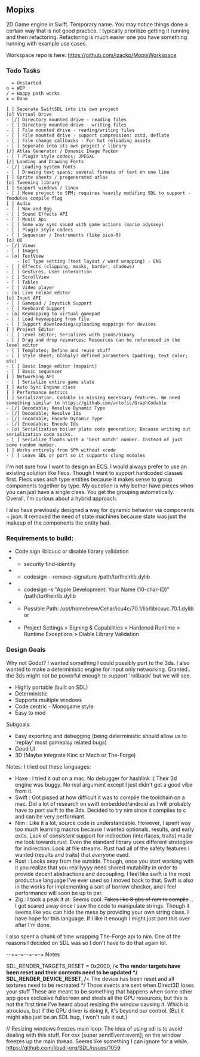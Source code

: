 ## Mopixs

2D Game engine in Swift. Temporary name. You may notice things done a certain way that is not good practice. I typically prioritize getting it running and then refactoring. Refactoring is much easier one you have something running with example use cases. 

Workspace repo is here: https://github.com/izackp/MopixWorkspace

### Todo Tasks
```
  = Unstarted
o = WIP
/ = Happy path works
x = Done

[ ] Seperate SwiftSDL into its own project
[o] Virtual Drive
- [/] Directory mounted drive - reading files
- [ ] Directory mounted drive - writing files
- [ ] File mounted drive - reading/writing files
- [ ] File mounted drive - support compression: zstd, deflate
- [ ] File change callbacks - For hot reloading assets
- [ ] Seperate into its own project / library
[/] Atlas Generator / Dynamic Image Packer
- [ ] Plugin style codecs; JPEGXL
[/] Loading and Drawing Fonts
- [/] Loading system fonts
- [ ] Drawing text spans; several formats of text on one line
[ ] Sprite sheets / pregenerated atlas
[o] Tweening library
[ ] Support windows / linux
- [ ] Move project to SPM; requires heavily modifing SDL to support -fmodules compile flag
[ ] Audio
- [ ] Wav and Ogg
- [ ] Sound Effects API
- [ ] Music Api
- [ ] Some way sync sound with game actions (mario odyssey)
- [ ] Plugin style codecs
- [ ] Sequencer / Instruments (like pico-8)
[o] UI
- [/] Views
- [ ] Images
- [o] TextView
    - [o] Type setting (text layout / word wrapping) - ENG
- [ ] Effects (clipping, masks, border, shadows)
- [ ] Gestures, User interaction
- [ ] ScrollView
- [ ] Tables
- [ ] Video player
- [o] Live reload editor
[o] Input API
- [ ] Gamepad / Joystick Support
- [ ] Keyboard Support
- [o] Keymapping to virtual gamepad
- [ ] Load keymapping from file
- [ ] Support downloading/uploading mappings for devices
[ ] Project Editor
- [ ] Level Editor; Serializes with json5/binary
- [ ] Drag and drop resources; Resources can be referenced in the level editor
- [ ] Templates; Define and reuse stuff
- [ ] Style sheet; Globaly? defined parameters (padding; text color; etc)
- [ ] Basic Image editor (mspaint)
- [ ] Basic sequencer
[ ] Networking API
- [ ] Serialize entire game state
[ ] Auto Sync Engine class
[ ] Performance metrics
[ ] Serialization. Codable is missing necessary features. We need something similar to https://github.com/antofic/GraphCodable
- [/] Decodable; Resolve Dynamic Type
- [/] Decodable; Resolve Ids
- [/] Encodable; Encode Dynamic Type
- [/] Encodable; Encode Ids
- [o] Serialization boiler plate code generation; Because writing out serialization code sucks.
- [ ] Serialize floats with a 'best match' number. Instead of just some random number.
[ ] Works entirely from SPM without xcode
- [ ] Leave SDL or port so it supports clang modules
```

I'm not sure how I want to design an ECS. I would always prefer to use an existing solution like flecs. Though I want to support hardcoded classes first. Flecs uses arch type entities because it makes sense to group components together by type. My question is why bother have pieces when you can just have a single class. You get the grouping automatically. Overall, I'm curious about a hybrid approach.

I also have previously designed a way for dynamic behavior via components + json. It removed the need of state machines because state was just the makeup of the components the entity had. 

### Requirements to build:
* Code sign libicuuc or disable library validation
* * security find-identity
* * codesign --remove-signature /path/to/theirlib.dylib
* * codesign -s "Apple Development: Your Name (10-char-ID)"  /path/to/theirlib.dylib
* * Possible Path: /opt/homebrew/Cellar/icu4c/70.1/lib/libicuuc.70.1.dylib
or
* * Project Settings > Signing & Capabilities > Hardened Runtime > Runtime Exceptions > Diable Library Validation

### Design Goals
Why not Godot? I wanted something I could possibly port to the 3ds. I also wanted to make a deterministic engine for input only networking. Granted.. the 3ds might not be powerful enough to support 'rollback' but we will see.

* Highly portable (built on SDL)
* Deterministic
* Supports multiple windows
* Code centric - Monogame style
* Easy to mod

Subgoals:
* Easy exporting and debugging (being deterministic should allow us to 'replay' most gameplay related bugs)
* Good UI
* 3D (Maybe integrate Kinc or Mach or The-Forge)

Notes:
I tried out these languages:
* Haxe : I tried it out on a mac. No debugger for hashlink :( Their 3d engine was buggy. No real argument except I just didn't get a good vibe from it.
* Swift : Got pissed at how difficult it was to compile the toolchain on a mac. Did a lot of research on swift embedded/android as I will probably have to port swift to the 3ds. Decided to try nim since it compiles to c and can be very performant.
* Nim : Like it a lot, source code is understandable. However, I spent way too much learning macros because I wanted optionals, results, and early exits. Lack of _consistent_ support for indirection (interfaces, traits) made me look towards rust. Even the standard library uses different strategies for indirection. Look at file streams. Rust had all of the safety features I wanted (results and traits) that _everyone_ used.
* Rust : Looks sexy from the outside. Though, once you start working with it you realize that you realllyyyy need shared mutability in order to provide decent abstractions and decoupling. I feel like swift is the most productive language I've ever used so I moved back to that. Swift is also in the works for implementing a sort of borrow checker, and I feel performance will soon be up to par.
* Zig : I took a peak it at. Seems cool. ~~Takes like 8 gbs of ram to compile~~ .. I got scared away once I saw the code to manipulate strings. Though it seems like you can hide the mess by providing your own string class. I have hope for this language. If I like it enough I might just port this over after I'm done.

I also spent a chunk of time wrapping The-Forge api to nim. One of the reasons I decided on SDL was so I don't have to do that again lol. 




--==-=--=-=-= Notes

SDL_RENDER_TARGETS_RESET = 0x2000, /**< The render targets have been reset and their contents need to be updated */
    SDL_RENDER_DEVICE_RESET, /**< The device has been reset and all textures need to be recreated */
Those events are sent when Direct3D loses your stuff
These are meant to be something that happens when some other app goes exclusive fullscreen and steals all the GPU resources, but this is not the first time I've heard about resizing the window causing it.
Which is atrocious, but if the GPU driver is doing it, it's beyond our control.
(But it might also just be an SDL bug, I won't rule it out.)


// Resizing windows freezes main loop:
The idea of using sdl is to avoid dealing with this stuff. For osx [super sendEvent:event]; on the window freezes up the main thread. Seems like something I can ignore for a while.
https://github.com/libsdl-org/SDL/issues/1059


